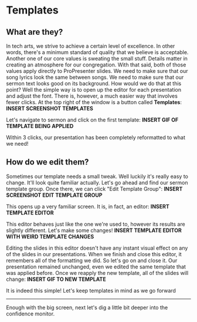 <!-- TITLE: 204 - Templates -->
<!-- SUBTITLE: 3 Clicks and a slide changes forever -->

# Templates
## What are they?
In tech arts, we strive to achieve a certain level of excellence. In other words, there's a minimum standard of quality that we believe is acceptable. Another one of our core values is sweating the small stuff. Details matter in creating an atmosphere for our congregation. With that said, both of those values apply directly to ProPresenter slides. We need to make sure that our song lyrics look the same between songs. We need to make sure that our sermon text looks good on its background. How would we do that at this point? Well the simple way is to open up the editor for each presentation and adjust the font. There is, however, a much easier way that involves fewer clicks. At the top right of the window is a button called **Templates**:
**INSERT SCREENSHOT TEMPLATES**

Let's navigate to sermon and click on the first template:
**INSERT GIF OF TEMPLATE BEING APPLIED**

Within 3 clicks, our presentation has been completely reformatted to what we need!
## How do we edit them?
Sometimes our template needs a small tweak. Well luckily it's really easy to change. It'll look quite familiar actually. Let's go ahead and find our sermon template group. Once there, we can click "Edit Template Group":
**INSERT SCREENSHOT EDIT TEMPLATE GROUP**

This opens up a very familiar screen. It is, in fact, an editor:
**INSERT TEMPLATE EDITOR**

This editor behaves just like the one we're used to, however its results are slightly different. Let's make some changes!
**INSERT TEMPLATE EDITOR WITH WEIRD TEMPLATE CHANGES**

Editing the slides in this editor doesn't have any instant visual effect on any of the slides in our presentations. When we finish and close this editor, it remembers all of the formatting we did. So let's go on and close it. Our presentation remained unchanged, even we edited the same template that was applied before. Once we reapply the new template, all of the slides will change:
**INSERT GIF TO NEW TEMPLATE**

It is indeed this simple! Let's keep templates in mind as we go forward

---

Enough with the big screen, next let's dig a little bit deeper into the confidence monitor.
